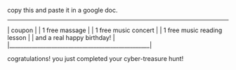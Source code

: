 
copy this and paste it in a google doc.

___________________________________________________
|               coupon                             |
|           1 free massage                         |
|           1 free music concert                   |
|           1 free music reading lesson            |
|           and a real happy birthday!             |
|__________________________________________________|



cogratulations! you just completed your cyber-treasure hunt!
